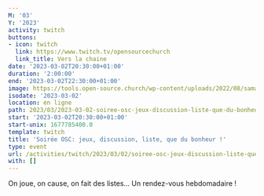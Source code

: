 ```yaml
---
M: '03'
Y: '2023'
activity: twitch
buttons:
- icon: twitch
  link: https://www.twitch.tv/opensourcechurch
  link_title: Vers la chaine
date: '2023-03-02T20:30:00+01:00'
duration: '2:00:00'
end: '2023-03-02T22:30:00+01:00'
image: https://tools.open-source.church/wp-content/uploads/2022/08/samantha-gades-LA6XfeVI5_c-unsplash-scaled.jpg
isodate: '2023-03-02'
location: en ligne
path: 2023/03/2023-03-02-soiree-osc-jeux-discussion-liste-que-du-bonheur.md
start: '2023-03-02T20:30:00+01:00'
start-unix: 1677785400.0
template: twitch
title: 'Soirée OSC: jeux, discussion, liste, que du bonheur !'
type: event
url: /activities/twitch/2023/03/02/soiree-osc-jeux-discussion-liste-que-du-bonheur
with: []
---
```

On joue, on cause, on fait des listes... Un rendez-vous hebdomadaire !